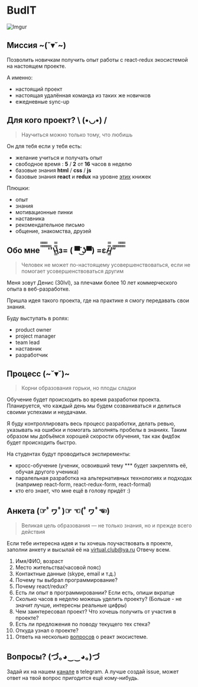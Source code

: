 # BudIT

![Imgur](http://i.imgur.com/0ZC0QSZ.jpg)

## Миссия ~(˘▾˘~)

Позволить новичкам получить опыт работы с react-redux экосистемой на настоящем проекте.

 А именно:
- настоящий проект
- настоящая удалённая команда из таких же новичков
- ежедневные sync-up

## Для кого проект? \ (•◡•) /

> Научиться можно только тому, что любишь

Он для тебя если у тебя есть:
- желание учиться и получать опыт
- свободное время :  **5** / **2** от **16** часов в неделю
- базовые знания **html** / **css** / **js**
- базовые знания **react** и **redux** на уровне [этих](https://www.gitbook.com/@maxfarseer) книжек

Плюшки:
- опыт
- знания
- мотивационные пинки
- наставника
- рекомендательное письмо
- общение, знакомства, друзей

## Обо мне   ̿̿ ̿̿ ̿̿ ̿'̿'\̵͇̿̿\з= ( ▀ ͜͞ʖ▀) =ε/̵͇̿̿/’̿’̿ ̿ ̿̿ ̿̿ ̿̿

> Человек не может по-настоящему усовершенствоваться, если не помогает усовершенствоваться другим

Меня зовут Денис (30lvl), за плечами более 10 лет коммерческого опыта в веб-разработке.

Пришла идея такого проекта, где на практике я смогу передавать свои знания.

Буду выступать в ролях:
- product owner
- project manager
- team lead
- наставник
- разработчик

## Процесс (~˘▾˘)~  

> Корни образования горьки, но плоды сладки

Обучение будет происходить во время разработки проекта. Планируется, что каждый день мы будем созваниваться и делиться своими успехами и неудачами.

Я буду контроллировать весь процесс разработки, делать ревью, указывать на ошибки и помогать заполнять пробелы в знаниях. Таким образом мы добъёмся хорошей скорости обучения, так как фидбэк будет происходить быстро.

На студентах будут проводиться экспиременты:
- кросс-обучение (ученик, освоивший тему *** будет закреплять её, обучая другого ученика)
- паралельная разработка на альтернативных технологиях и подходах (например react-form, react-redux-form, react-formal)
- кто его знает, что мне ещё в голову придёт :)

## Анкета (☞ﾟヮﾟ)☞ ☜(ﾟヮﾟ☜)

> Великая цель образования —  не только знания, но и прежде всего действия


Если тебе интересна идея и ты хочешь поучаствовать в проекте, заполни анкету и высылай её на virtual.club@ya.ru
Отвечу всем.

1. Имя/ФИО, возраст
2. Место жительства(часовой пояс)
3. Контактные данные (skype, email и т.д.)
4. Почему ты выбрал программирование?
5. Почему react/redux?
6. Есть ли опыт в программировании? Если есть, опиши вкратце
7. Сколько часов в неделю можешь уделить проекту? (Больше - не значит лучше, интересны реальные цифры)
8. Чем заинтересовал проект? Что хочешь получить от участия в проекте?
9. Есть ли предложения по поводу текущего тех стека?
10. Откуда узнал о проекте?
11. Ответь на несколько [вопросов](https://github.com/BudIT/info/blob/master/questions.md) о реакт экосистеме.

## Вопросы? (づ｡◕‿‿◕｡)づ

Задай их на нашем [канале](?) в telegram. А лучше создай issue, может ответ на твой вопрос пригодится ещё кому-нибудь.
